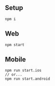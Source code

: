 ## Setup

```
npm i
```

## Web

```
npm start
```

## Mobile

```
npm run start.ios
// or...
npm run start.android
```

